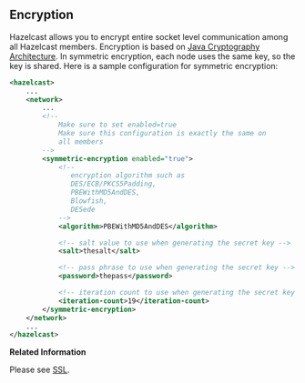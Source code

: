 
## Encryption

Hazelcast allows you to encrypt entire socket level communication among all Hazelcast members. Encryption is based on [Java Cryptography Architecture](http://java.sun.com/javase/6/docs/technotes/guides/security/crypto/CryptoSpec.html). In symmetric encryption, each node uses the same key, so the key is shared. Here is a sample configuration for symmetric encryption:

```xml
<hazelcast>
    ...
    <network>
        ...
        <!--
            Make sure to set enabled=true
            Make sure this configuration is exactly the same on
            all members
        -->
        <symmetric-encryption enabled="true">
            <!--
               encryption algorithm such as
               DES/ECB/PKCS5Padding,
               PBEWithMD5AndDES,
               Blowfish,
               DESede
            -->
            <algorithm>PBEWithMD5AndDES</algorithm>

            <!-- salt value to use when generating the secret key -->
            <salt>thesalt</salt>

            <!-- pass phrase to use when generating the secret key -->
            <password>thepass</password>

            <!-- iteration count to use when generating the secret key -->
            <iteration-count>19</iteration-count>
        </symmetric-encryption>
    </network>
    ...
</hazelcast>
```

**Related Information**

Please see [SSL](#ssl).
